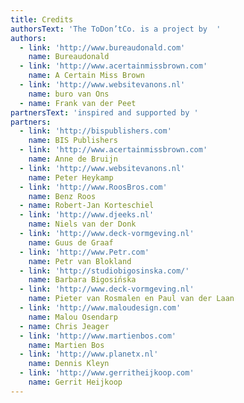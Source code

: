 ```yaml
---
title: Credits
authorsText: 'The ToDon’tCo. is a project by  '
authors:
  - link: 'http://www.bureaudonald.com'
    name: Bureaudonald
  - link: 'http://www.acertainmissbrown.com'
    name: A Certain Miss Brown
  - link: 'http://www.websitevanons.nl'
    name: buro van Ons
  - name: Frank van der Peet
partnersText: 'inspired and supported by '
partners:
  - link: 'http://bispublishers.com'
    name: BIS Publishers
  - link: 'http://www.acertainmissbrown.com'
    name: Anne de Bruijn
  - link: 'http://www.websitevanons.nl'
    name: Peter Heykamp
  - link: 'http://www.RoosBros.com'
    name: Benz Roos
  - name: Robert-Jan Korteschiel
  - link: 'http://www.djeeks.nl'
    name: Niels van der Donk
  - link: 'http://www.deck-vormgeving.nl'
    name: Guus de Graaf
  - link: 'http://www.Petr.com'
    name: Petr van Blokland
  - link: 'http://studiobigosinska.com/'
    name: Barbara Bigosińska
  - link: 'http://www.deck-vormgeving.nl'
    name: Pieter van Rosmalen en Paul van der Laan
  - link: 'http://www.maloudesign.com'
    name: Malou Osendarp
  - name: Chris Jeager
  - link: 'http://www.martienbos.com'
    name: Martien Bos
  - link: 'http://www.planetx.nl'
    name: Dennis Kleyn
  - link: 'http://www.gerritheijkoop.com'
    name: Gerrit Heijkoop
---
```


